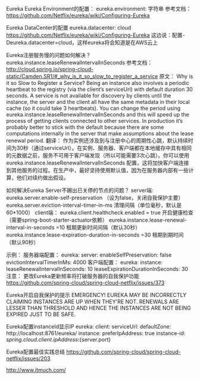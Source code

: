 Eureka
Eureka Environment的配置：
eureka.environment: 字符串
参考文档：
https://github.com/Netflix/eureka/wiki/Configuring-Eureka

Eureka DataCenter的配置
eureka.datacenter: cloud
https://github.com/Netflix/eureka/wiki/Configuring-Eureka
这边说：配置-Deureka.datacenter=cloud，这样eureka将会知道是在AWS云上

Eureka注册服务慢的问题如何解决？
eureka.instance.leaseRenewalIntervalInSeconds
参考文档：
http://cloud.spring.io/spring-cloud-static/Camden.SR1/#_why_is_it_so_slow_to_register_a_service
原文：
Why is it so Slow to Register a Service?
Being an instance also involves a periodic heartbeat to the registry (via the client’s serviceUrl) with default duration 30 seconds. A service is not available for discovery by clients until the instance, the server and the client all have the same metadata in their local cache (so it could take 3 heartbeats). You can change the period using eureka.instance.leaseRenewalIntervalInSeconds and this will speed up the process of getting clients connected to other services. In production it’s probably better to stick with the default because there are some computations internally in the server that make assumptions about the lease renewal period.
翻译：
作为实例还涉及到与注册中心的周期性心跳，默认持续时间为30秒（通过serviceUrl）。在实例、服务器、客户端都在本地缓存中具有相同的元数据之前，服务不可用于客户端发现（所以可能需要3次心跳）。你可以使用eureka.instance.leaseRenewalIntervalInSeconds 配置，这将加快客户端连接到其他服务的过程。在生产中，最好坚持使用默认值，因为在服务器内部有一些计算，他们对续约做出假设。

如何解决Eureka Server不踢出已关停的节点的问题？
server端:
eureka.server.enable-self-preservation			（设为false，关闭自我保护主要）
eureka.server.eviction-interval-timer-in-ms     清理间隔（单位毫秒，默认是60*1000）
client端：
eureka.client.healthcheck.enabled = true				开启健康检查（需要spring-boot-starter-actuator依赖）
eureka.instance.lease-renewal-interval-in-seconds =10	租期更新时间间隔（默认30秒）
eureka.instance.lease-expiration-duration-in-seconds =30 租期到期时间（默认90秒）

示例：
服务器端配置：
eureka:
    server:
        enableSelfPreservation: false
        evictionIntervalTimerInMs: 4000
客户端配置：
eureka:
    instance:
        leaseRenewalIntervalInSeconds: 10
        leaseExpirationDurationInSeconds: 30
注意：
更改Eureka更新频率将打破服务器的自我保护功能
https://github.com/spring-cloud/spring-cloud-netflix/issues/373


Eureka开启自我保护的提示
EMERGENCY! EUREKA MAY BE INCORRECTLY CLAIMING INSTANCES ARE UP WHEN THEY'RE NOT. RENEWALS ARE LESSER THAN THRESHOLD AND HENCE THE INSTANCES ARE NOT BEING EXPIRED JUST TO BE SAFE. 


Eureka配置instanceId显示IP
eureka:
  client:
    serviceUrl:
      defaultZone: http://localhost:8761/eureka/
  instance:
    preferIpAddress: true
    instance-id: ${spring.cloud.client.ipAddress}:${server.port}

Eureka配置最佳实践总结
https://github.com/spring-cloud/spring-cloud-netflix/issues/203

http://www.itmuch.com/
